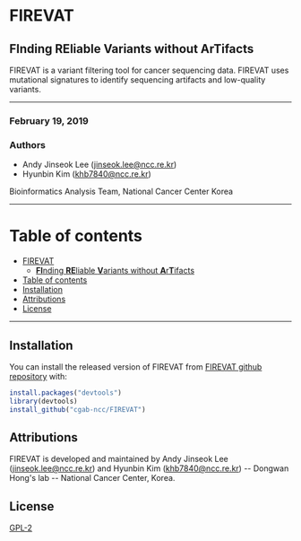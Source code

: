 
# FIREVAT

## **FI**nding **RE**liable **V**ariants without **A**r**T**ifacts

FIREVAT is a variant filtering tool for cancer sequencing data. FIREVAT uses mutational signatures to identify sequencing artifacts and low-quality variants.

---

### February 19, 2019

### Authors
- Andy Jinseok Lee (jinseok.lee@ncc.re.kr)
- Hyunbin Kim (khb7840@ncc.re.kr)

Bioinformatics Analysis Team, National Cancer Center Korea

---

# Table of contents

- [FIREVAT](#firevat)
  - [**FI**nding **RE**liable **V**ariants without **A**r**T**ifacts](#finding-reliable-variants-without-artifacts)
- [Table of contents](#table-of-contents)
- [Installation](#installation)
- [Attributions](#attributions)
- [License](#license)

---

## Installation

You can install the released version of FIREVAT from [FIREVAT github repository](https://github.com/cgab-ncc/FIREVAT) with:

``` r
install.packages("devtools")
library(devtools)
install_github("cgab-ncc/FIREVAT")
```

## Attributions

FIREVAT is developed and maintained by Andy Jinseok Lee (jinseok.lee@ncc.re.kr) and Hyunbin Kim (khb7840@ncc.re.kr) -- Dongwan Hong's lab -- National Cancer Center, Korea.



## License 
[GPL-2](https://github.com/cgab-ncc/FIREVAT/blob/master/LICENSE)


[mutalisk]: http://mutalisk.org/
[paper]: https://academic.oup.com/nar/article/46/W1/W102/5001159



